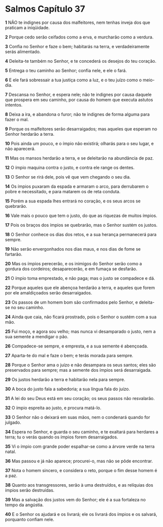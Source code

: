 # Salmos Capítulo 37

**1** 	NÃO te indignes por causa dos malfeitores, nem tenhas inveja dos que praticam a iniqüidade.

**2** 	Porque cedo serão ceifados como a erva, e murcharão como a verdura.

**3** 	Confia no Senhor e faze o bem; habitarás na terra, e verdadeiramente serás alimentado.

**4** 	Deleita-te também no Senhor, e te concederá os desejos do teu coração.

**5** 	Entrega o teu caminho ao Senhor; confia nele, e ele o fará.

**6** 	E ele fará sobressair a tua justiça como a luz, e o teu juízo como o meio-dia.

**7** 	Descansa no Senhor, e espera nele; não te indignes por causa daquele que prospera em seu caminho, por causa do homem que executa astutos intentos.

**8** 	Deixa a ira, e abandona o furor; não te indignes de forma alguma para fazer o mal.

**9** 	Porque os malfeitores serão desarraigados; mas aqueles que esperam no Senhor herdarão a terra.

**10** 	Pois ainda um pouco, e o ímpio não existirá; olharás para o seu lugar, e não aparecerá.

**11** 	Mas os mansos herdarão a terra, e se deleitarão na abundância de paz.

**12** 	O ímpio maquina contra o justo, e contra ele range os dentes.

**13** 	O Senhor se rirá dele, pois vê que vem chegando o seu dia.

**14** 	Os ímpios puxaram da espada e armaram o arco, para derrubarem o pobre e necessitado, e para matarem os de reta conduta.

**15** 	Porém a sua espada lhes entrará no coração, e os seus arcos se quebrarão.

**16** 	Vale mais o pouco que tem o justo, do que as riquezas de muitos ímpios.

**17** 	Pois os braços dos ímpios se quebrarão, mas o Senhor sustém os justos.

**18** 	O Senhor conhece os dias dos retos, e a sua herança permanecerá para sempre.

**19** 	Não serão envergonhados nos dias maus, e nos dias de fome se fartarão.

**20** 	Mas os ímpios perecerão, e os inimigos do Senhor serão como a gordura dos cordeiros; desaparecerão, e em fumaça se desfarão.

**21** 	O ímpio toma emprestado, e não paga; mas o justo se compadece e dá.

**22** 	Porque aqueles que ele abençoa herdarão a terra, e aqueles que forem por ele amaldiçoados serão desarraigados.

**23** 	Os passos de um homem bom são confirmados pelo Senhor, e deleita-se no seu caminho.

**24** 	Ainda que caia, não ficará prostrado, pois o Senhor o sustém com a sua mão.

**25** 	Fui moço, e agora sou velho; mas nunca vi desamparado o justo, nem a sua semente a mendigar o pão.

**26** 	Compadece-se sempre, e empresta, e a sua semente é abençoada.

**27** 	Aparta-te do mal e faze o bem; e terás morada para sempre.

**28** 	Porque o Senhor ama o juízo e não desampara os seus santos; eles são preservados para sempre; mas a semente dos ímpios será desarraigada.

**29** 	Os justos herdarão a terra e habitarão nela para sempre.

**30** 	A boca do justo fala a sabedoria; a sua língua fala do juízo.

**31** 	A lei do seu Deus está em seu coração; os seus passos não resvalarão.

**32** 	O ímpio espreita ao justo, e procura matá-lo.

**33** 	O Senhor não o deixará em suas mãos, nem o condenará quando for julgado.

**34** 	Espera no Senhor, e guarda o seu caminho, e te exaltará para herdares a terra; tu o verás quando os ímpios forem desarraigados.

**35** 	Vi o ímpio com grande poder espalhar-se como a árvore verde na terra natal.

**36** 	Mas passou e já não aparece; procurei-o, mas não se pôde encontrar.

**37** 	Nota o homem sincero, e considera o reto, porque o fim desse homem é a paz.

**38** 	Quanto aos transgressores, serão à uma destruídos, e as relíquias dos ímpios serão destruídas.

**39** 	Mas a salvação dos justos vem do Senhor; ele é a sua fortaleza no tempo da angústia.

**40** 	E o Senhor os ajudará e os livrará; ele os livrará dos ímpios e os salvará, porquanto confiam nele.

